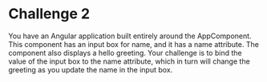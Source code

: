 # Challenge 2

You have an Angular application built entirely around the AppComponent. This component has an input box for name, and it has a name attribute. The component also displays a hello greeting. Your challenge is to bind the value of the input box to the name attribute, which in turn will change the greeting as you update the name in the input box.
